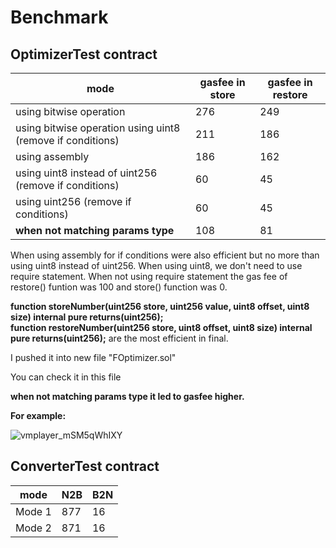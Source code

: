 # Benchmark

 ## OptimizerTest contract

| mode | gasfee in store | gasfee in restore |
| ------ | ------ | ------ |
| using bitwise operation |  276 | 249 |
| using bitwise operation using uint8 (remove if conditions) |  211 | 186 |
| using assembly |  186 | 162 |
| using uint8 instead of uint256 (remove if conditions) |  60 | 45 |
| using uint256 (remove if conditions) |  60 | 45 |
| **when not matching params type** |  108 | 81 |


When using assembly for if conditions were also efficient but no more than using uint8 instead of uint256.
When using uint8, we don't need to use require statement.
When not using require statement the gas fee of restore() funtion was 100 and store() function was 0.

**function storeNumber(uint256 store, uint256 value, uint8 offset, uint8 size) internal pure returns(uint256);**<br>
**function restoreNumber(uint256 store, uint8 offset, uint8 size) internal pure returns(uint256);** 
are the most efficient in final.

I pushed it into new file "FOptimizer.sol"

You can check it in this file

**when not matching params type it led to gasfee higher.**

**For example:**

![vmplayer_mSM5qWhIXY](https://user-images.githubusercontent.com/94333672/193109482-bd565e77-1dd1-404f-bc1b-5f1be4f5b4bb.png)


 ## ConverterTest contract

 | mode | N2B | B2N |
| ------ | ------ | ------ |
| Mode 1 |  877 | 16 |
| Mode 2 |  871 | 16 |